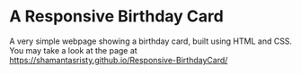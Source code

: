 # A Responsive Birthday Card
A very simple webpage showing a birthday card, built using HTML and CSS. 
You may take a look at the page at https://shamantasristy.github.io/Responsive-BirthdayCard/
